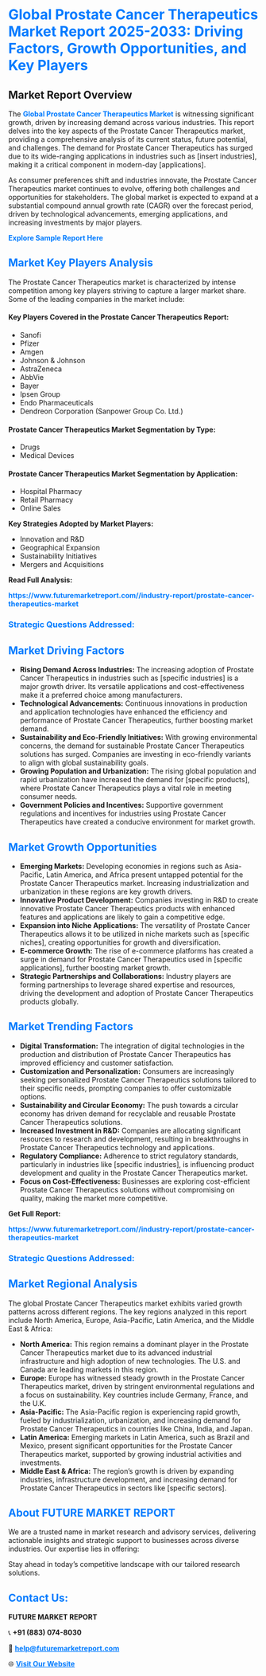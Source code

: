 <h1 style="color: #007BFF;">Global Prostate Cancer Therapeutics Market Report 2025-2033: Driving Factors, Growth Opportunities, and Key Players</h1>

<section id="overview">
<h2>Market Report Overview</h2>
<p>The <a href="https://www.futuremarketreport.com//industry-report/prostate-cancer-therapeutics-market" style="color: #007BFF; text-decoration: none;"><strong>Global Prostate Cancer Therapeutics Market</strong></a> is witnessing significant growth, driven by increasing demand across various industries. This report delves into the key aspects of the Prostate Cancer Therapeutics market, providing a comprehensive analysis of its current status, future potential, and challenges. The demand for Prostate Cancer Therapeutics has surged due to its wide-ranging applications in industries such as [insert industries], making it a critical component in modern-day [applications].</p>
<p>As consumer preferences shift and industries innovate, the Prostate Cancer Therapeutics market continues to evolve, offering both challenges and opportunities for stakeholders. The global market is expected to expand at a substantial compound annual growth rate (CAGR) over the forecast period, driven by technological advancements, emerging applications, and increasing investments by major players.</p>
</section>

<section id="overview">
<p><a href="https://www.futuremarketreport.com//request-sample/reportId=58369" style="color: #007BFF; text-decoration: none;"><strong>Explore Sample Report Here</strong></a></p>
</section>

<section id="key-players">
<h2 style="color: #007BFF;">Market Key Players Analysis</h2>
<p>The Prostate Cancer Therapeutics market is characterized by intense competition among key players striving to capture a larger market share. Some of the leading companies in the market include:</p>
<h4>Key Players Covered in the Prostate Cancer Therapeutics Report:</h4>
<ul><li>Sanofi</li><li>Pfizer</li><li>Amgen</li><li>Johnson &amp; Johnson</li><li>AstraZeneca</li><li>AbbVie</li><li>Bayer</li><li>Ipsen Group</li><li>Endo Pharmaceuticals</li><li>Dendreon Corporation (Sanpower Group Co. Ltd.)</li></ul>
<h4>Prostate Cancer Therapeutics Market Segmentation by Type:</h4>
<ul><li>Drugs</li><li>Medical Devices</li></ul>

<h4>Prostate Cancer Therapeutics Market Segmentation by Application:</h4>
<ul><li>Hospital Pharmacy</li><li>Retail Pharmacy</li><li>Online Sales</li></ul>
<p><strong>Key Strategies Adopted by Market Players:</strong></p>
<ul>
<li>Innovation and R&D</li>
<li>Geographical Expansion</li>
<li>Sustainability Initiatives</li>
<li>Mergers and Acquisitions</li>
</ul>
</section>

<section>
<p><strong>Read Full Analysis: </strong></p><a href="https://www.futuremarketreport.com//industry-report/prostate-cancer-therapeutics-market" style="color: #007BFF; text-decoration: none;"><strong>https://www.futuremarketreport.com//industry-report/prostate-cancer-therapeutics-market</strong></a>
<h3 style="color: #007BFF;">Strategic Questions Addressed:</h3>
</section>

<section id="driving-factors">
<h2 style="color: #007BFF;">Market Driving Factors</h2>
<ul>
<li><strong>Rising Demand Across Industries:</strong> The increasing adoption of Prostate Cancer Therapeutics in industries such as [specific industries] is a major growth driver. Its versatile applications and cost-effectiveness make it a preferred choice among manufacturers.</li>
<li><strong>Technological Advancements:</strong> Continuous innovations in production and application technologies have enhanced the efficiency and performance of Prostate Cancer Therapeutics, further boosting market demand.</li>
<li><strong>Sustainability and Eco-Friendly Initiatives:</strong> With growing environmental concerns, the demand for sustainable Prostate Cancer Therapeutics solutions has surged. Companies are investing in eco-friendly variants to align with global sustainability goals.</li>
<li><strong>Growing Population and Urbanization:</strong> The rising global population and rapid urbanization have increased the demand for [specific products], where Prostate Cancer Therapeutics plays a vital role in meeting consumer needs.</li>
<li><strong>Government Policies and Incentives:</strong> Supportive government regulations and incentives for industries using Prostate Cancer Therapeutics have created a conducive environment for market growth.</li>
</ul>
</section>

<section id="growth-opportunities">
<h2 style="color: #007BFF;">Market Growth Opportunities</h2>
<ul>
<li><strong>Emerging Markets:</strong> Developing economies in regions such as Asia-Pacific, Latin America, and Africa present untapped potential for the Prostate Cancer Therapeutics market. Increasing industrialization and urbanization in these regions are key growth drivers.</li>
<li><strong>Innovative Product Development:</strong> Companies investing in R&D to create innovative Prostate Cancer Therapeutics products with enhanced features and applications are likely to gain a competitive edge.</li>
<li><strong>Expansion into Niche Applications:</strong> The versatility of Prostate Cancer Therapeutics allows it to be utilized in niche markets such as [specific niches], creating opportunities for growth and diversification.</li>
<li><strong>E-commerce Growth:</strong> The rise of e-commerce platforms has created a surge in demand for Prostate Cancer Therapeutics used in [specific applications], further boosting market growth.</li>
<li><strong>Strategic Partnerships and Collaborations:</strong> Industry players are forming partnerships to leverage shared expertise and resources, driving the development and adoption of Prostate Cancer Therapeutics products globally.</li>
</ul>
</section>

<section id="trending-factors">
<h2 style="color: #007BFF;">Market Trending Factors</h2>
<ul>
<li><strong>Digital Transformation:</strong> The integration of digital technologies in the production and distribution of Prostate Cancer Therapeutics has improved efficiency and customer satisfaction.</li>
<li><strong>Customization and Personalization:</strong> Consumers are increasingly seeking personalized Prostate Cancer Therapeutics solutions tailored to their specific needs, prompting companies to offer customizable options.</li>
<li><strong>Sustainability and Circular Economy:</strong> The push towards a circular economy has driven demand for recyclable and reusable Prostate Cancer Therapeutics solutions.</li>
<li><strong>Increased Investment in R&D:</strong> Companies are allocating significant resources to research and development, resulting in breakthroughs in Prostate Cancer Therapeutics technology and applications.</li>
<li><strong>Regulatory Compliance:</strong> Adherence to strict regulatory standards, particularly in industries like [specific industries], is influencing product development and quality in the Prostate Cancer Therapeutics market.</li>
<li><strong>Focus on Cost-Effectiveness:</strong> Businesses are exploring cost-efficient Prostate Cancer Therapeutics solutions without compromising on quality, making the market more competitive.</li>
</ul>
</section>

<section>
<p><strong>Get Full Report: </strong></p><a href="https://www.futuremarketreport.com//industry-report/prostate-cancer-therapeutics-market" style="color: #007BFF; text-decoration: none;"><strong>https://www.futuremarketreport.com//industry-report/prostate-cancer-therapeutics-market</strong></a>
<h3 style="color: #007BFF;">Strategic Questions Addressed:</h3>
</section>


<section id="regional-analysis">
<h2 style="color: #007BFF;">Market Regional Analysis</h2>
<p>The global Prostate Cancer Therapeutics market exhibits varied growth patterns across different regions. The key regions analyzed in this report include North America, Europe, Asia-Pacific, Latin America, and the Middle East & Africa:</p>
<ul>
<li><strong>North America:</strong> This region remains a dominant player in the Prostate Cancer Therapeutics market due to its advanced industrial infrastructure and high adoption of new technologies. The U.S. and Canada are leading markets in this region.</li>
<li><strong>Europe:</strong> Europe has witnessed steady growth in the Prostate Cancer Therapeutics market, driven by stringent environmental regulations and a focus on sustainability. Key countries include Germany, France, and the U.K.</li>
<li><strong>Asia-Pacific:</strong> The Asia-Pacific region is experiencing rapid growth, fueled by industrialization, urbanization, and increasing demand for Prostate Cancer Therapeutics in countries like China, India, and Japan.</li>
<li><strong>Latin America:</strong> Emerging markets in Latin America, such as Brazil and Mexico, present significant opportunities for the Prostate Cancer Therapeutics market, supported by growing industrial activities and investments.</li>
<li><strong>Middle East & Africa:</strong> The region’s growth is driven by expanding industries, infrastructure development, and increasing demand for Prostate Cancer Therapeutics in sectors like [specific sectors].</li>
</ul>
</section>

<footer>
<h2 style="color: #007BFF;">About FUTURE MARKET REPORT</h2>
<p>We are a trusted name in market research and advisory services, delivering actionable insights and strategic support to businesses across diverse industries. Our expertise lies in offering:</p>

<p>Stay ahead in today’s competitive landscape with our tailored research solutions.</p>

<h2 style="color: #007BFF;">Contact Us:</h2>
<p><strong>FUTURE MARKET REPORT</strong></p>
<p>📞 <strong>+91 (883) 074-8030</strong></p>
<p>📧 <strong><a href="mailto:help@futuremarketreport.com" style="color: #007BFF;">help@futuremarketreport.com</a></strong></p>
<p>🌐 <strong><a href="https://www.futuremarketreport.com/" style="color: #007BFF;">Visit Our Website</a></strong></p>
</footer>